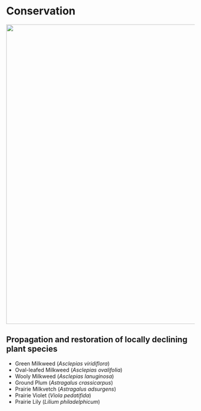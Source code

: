 # Conservation


<img src="https://jaredjbeck.github.io/images/IMG_6664.jpg" width="800" align="center"> 

## Propagation and restoration of locally declining plant species

- Green Milkweed (*Asclepias viridiflora*)
- Oval-leafed Milkweed (*Asclepias ovalifolia*)
- Wooly Milkweed (*Asclepias lanuginosa*)
- Ground Plum (*Astragalus crassicarpus*)
- Prairie Milkvetch (*Astragalus adsurgens*)
- Prairie Violet (*Viola pedatifida*)
- Prairie Lily (*Lilium philadelphicum*)
